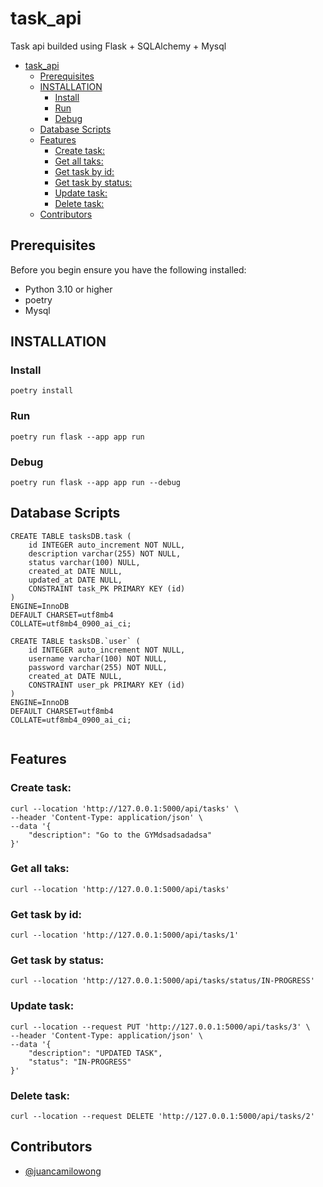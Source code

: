 # task_api
Task api builded using Flask + SQLAlchemy + Mysql

- [task\_api](#task_api)
  - [Prerequisites](#prerequisites)
  - [INSTALLATION](#installation)
    - [Install](#install)
    - [Run](#run)
    - [Debug](#debug)
  - [Database Scripts](#database-scripts)
  - [Features](#features)
    - [Create task:](#create-task)
    - [Get all taks:](#get-all-taks)
    - [Get task by id:](#get-task-by-id)
    - [Get task by status:](#get-task-by-status)
    - [Update task:](#update-task)
    - [Delete task:](#delete-task)
  - [Contributors](#contributors)

## Prerequisites

Before you begin ensure you have the following installed:

- Python 3.10 or higher
- poetry
- Mysql

## INSTALLATION
### Install
```
poetry install
```

### Run

```
poetry run flask --app app run
```
### Debug

```
poetry run flask --app app run --debug
```

## Database Scripts
```
CREATE TABLE tasksDB.task (
	id INTEGER auto_increment NOT NULL,
	description varchar(255) NOT NULL,
	status varchar(100) NULL,
	created_at DATE NULL,
	updated_at DATE NULL,
	CONSTRAINT task_PK PRIMARY KEY (id)
)
ENGINE=InnoDB
DEFAULT CHARSET=utf8mb4
COLLATE=utf8mb4_0900_ai_ci;

CREATE TABLE tasksDB.`user` (
	id INTEGER auto_increment NOT NULL,
	username varchar(100) NOT NULL,
	password varchar(255) NOT NULL,
	created_at DATE NULL,
	CONSTRAINT user_pk PRIMARY KEY (id)
)
ENGINE=InnoDB
DEFAULT CHARSET=utf8mb4
COLLATE=utf8mb4_0900_ai_ci;


```


## Features
### Create task: 
```
curl --location 'http://127.0.0.1:5000/api/tasks' \
--header 'Content-Type: application/json' \
--data '{
    "description": "Go to the GYMdsadsadadsa"
}'
```
### Get all taks: 
```
curl --location 'http://127.0.0.1:5000/api/tasks'
```
### Get task by id: 
```
curl --location 'http://127.0.0.1:5000/api/tasks/1'
```
### Get task by status: 
```
curl --location 'http://127.0.0.1:5000/api/tasks/status/IN-PROGRESS'
```
### Update task: 
```
curl --location --request PUT 'http://127.0.0.1:5000/api/tasks/3' \
--header 'Content-Type: application/json' \
--data '{
    "description": "UPDATED TASK",
    "status": "IN-PROGRESS"
}'
```
### Delete task: 
```
curl --location --request DELETE 'http://127.0.0.1:5000/api/tasks/2'
```

## Contributors

- [@juancamilowong](https://www.github.com/juancamilowong)